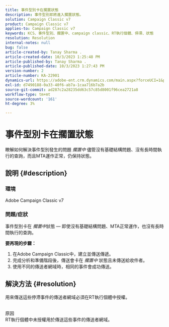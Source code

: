 ```yaml
---
title: 事件型別卡在擱置狀態
description: 事件型別即將進入擱置狀態。
solution: Campaign Classic v7
product: Campaign Classic v7
applies-to: Campaign Classic v7
keywords: KCS、事件型別、擱置中、campaign classic、RT執行個體、停滯、狀態
resolution: Resolution
internal-notes: null
bug: false
article-created-by: Tanay Sharma .
article-created-date: 10/3/2023 1:25:48 PM
article-published-by: Tanay Sharma .
article-published-date: 10/3/2023 1:27:43 PM
version-number: 2
article-number: KA-22901
dynamics-url: https://adobe-ent.crm.dynamics.com/main.aspx?forceUCI=1&pagetype=entityrecord&etn=knowledgearticle&id=27004d5b-f061-ee11-be6e-6045bd006793
exl-id: d7490188-0a33-40f6-ab7a-1caa716b7a2b
source-git-commit: ad287c2a28235dd63c57c85d8001f96cea2721a8
workflow-type: tm+mt
source-wordcount: '161'
ht-degree: 3%

---
```


# 事件型別卡在擱置狀態


瞭解如何解決事件型別發生的問題 *擱置中* 儘管沒有基礎結構問題、沒有長時間執行的查詢，而且MTA運作正常，仍保持狀態。

## 說明 {#description}


### 環境

Adobe Campaign Classic v7



### 問題/症狀

事件型別卡在 *擱置中*&#x200B;狀態 — 即使沒有基礎結構問題、MTA正常運作，也沒有長時間執行的查詢。

<b>要再現的步驟：</b>

1. 在Adobe Campaign Classic中，建立並傳送傳遞。
2. 完成分析和準備階段後，傳送會卡在 *擱置中* 狀態且未傳送給收件者。
3. 使用不同的傳送者網域時，相同的事件會成功傳送。



## 解決方法 {#resolution}


用來傳送這些停滯事件的傳送者網域必須在RT執行個體中授權。


<br>原因<br>
RT執行個體中未授權用於傳送這些事件的傳送者網域。
